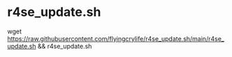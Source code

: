 # r4se_update.sh
wget https://raw.githubusercontent.com/flyingcrylife/r4se_update.sh/main/r4se_update.sh && r4se_update.sh
